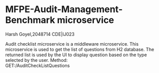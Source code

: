 # MFPE-Audit-Management-Benchmark microservice

Harsh Goyel,2048714
CDE|IJ023

Audit checklist microservice is a middleware microservice.
This microservice is used to get the list of questions from H2 database.
The returned list is used by the UI to display question based on the type selected by the user.
Method:  
GET:/AuditCheckListQuestions

